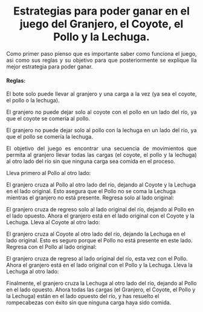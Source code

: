 # <h1 align="center">Estrategias para poder ganar en el juego del Granjero, el Coyote, el Pollo y la Lechuga.</h1> #

<div style="text-align: justify"> <p> Como primer paso pienso que es importante saber como funciona el juego, asi como sus reglas y su objetivo para que posteriormente se explique lla mejor estrategia para poder ganar. </div>

<h4> Reglas: </h4>

<div style="text-align: justify"> <p>El bote solo puede llevar al granjero y una carga a la vez (ya sea el coyote, el pollo o la lechuga).

El granjero no puede dejar solo al coyote con el pollo en un lado del río, ya que el coyote se comería al pollo.

El granjero no puede dejar solo al pollo con la lechuga en un lado del río, ya que el pollo se comería la lechuga.

El <stong> objetivo </stong> del juego es encontrar una secuencia de movimientos que permita al granjero llevar todas las cargas (el coyote, el pollo y la lechuga) al otro lado del río sin que ninguna carga sea comida en el proceso. <p> </div>

Lleva primero al Pollo al otro lado:

El granjero cruza al Pollo al otro lado del río, dejando al Coyote y la Lechuga en el lado original. Esto asegura que el Pollo no se coma la Lechuga mientras el granjero no está presente.
Regresa solo al lado original:

El granjero cruza de regreso solo al lado original del río, dejando al Pollo en el lado opuesto. Ahora el granjero está en el lado original con el Coyote y la Lechuga.
Lleva al Coyote al otro lado:

El granjero cruza al Coyote al otro lado del río, dejando la Lechuga en el lado original. Esto es seguro porque el Pollo no está presente en este lado.
Regresa con el Pollo al lado original:

El granjero cruza de regreso al lado original del río, esta vez con el Pollo. Ahora el granjero está en el lado original con el Pollo y la Lechuga.
Lleva la Lechuga al otro lado:

Finalmente, el granjero cruza la Lechuga al otro lado del río, dejando al Pollo en el lado opuesto. Ahora todas las cargas (el Granjero, el Coyote, el Pollo y la Lechuga) están en el lado opuesto del río, y has resuelto el rompecabezas con éxito sin que ninguna carga haya sido comida.